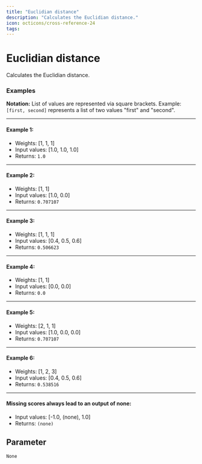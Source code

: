 ```yaml
---
title: "Euclidian distance"
description: "Calculates the Euclidian distance."
icon: octicons/cross-reference-24
tags: 
---
```

# Euclidian distance
<!-- This file was generated - DO NOT CHANGE IT MANUALLY -->



Calculates the Euclidian distance.

### Examples

**Notation:** List of values are represented via square brackets. Example: `[first, second]` represents a list of two values "first" and "second".

---
#### Example 1:

* Weights: [1, 1, 1]
* Input values: [1.0, 1.0, 1.0]
* Returns: `1.0`


---
#### Example 2:

* Weights: [1, 1]
* Input values: [1.0, 0.0]
* Returns: `0.707107`


---
#### Example 3:

* Weights: [1, 1, 1]
* Input values: [0.4, 0.5, 0.6]
* Returns: `0.506623`


---
#### Example 4:

* Weights: [1, 1]
* Input values: [0.0, 0.0]
* Returns: `0.0`


---
#### Example 5:

* Weights: [2, 1, 1]
* Input values: [1.0, 0.0, 0.0]
* Returns: `0.707107`


---
#### Example 6:

* Weights: [1, 2, 3]
* Input values: [0.4, 0.5, 0.6]
* Returns: `0.538516`


---
#### Missing scores always lead to an output of none:

* Input values: [-1.0, (none), 1.0]
* Returns: `(none)`




## Parameter

`None`